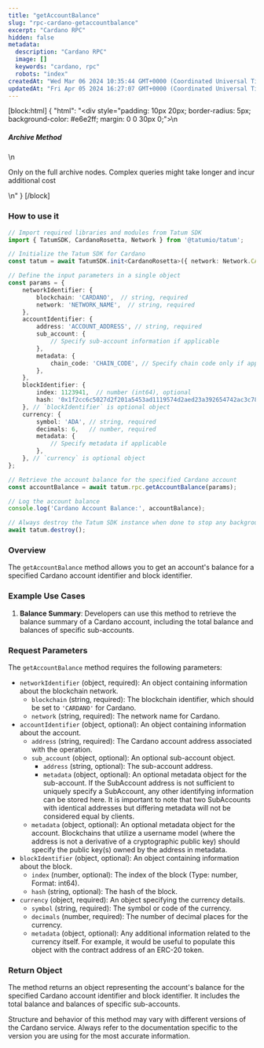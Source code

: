 ```yaml
---
title: "getAccountBalance"
slug: "rpc-cardano-getaccountbalance"
excerpt: "Cardano RPC"
hidden: false
metadata: 
  description: "Cardano RPC"
  image: []
  keywords: "cardano, rpc"
  robots: "index"
createdAt: "Wed Mar 06 2024 10:35:44 GMT+0000 (Coordinated Universal Time)"
updatedAt: "Fri Apr 05 2024 16:27:07 GMT+0000 (Coordinated Universal Time)"
---
```

[block:html]
{
  "html": "<div style=\"padding: 10px 20px; border-radius: 5px; background-color: #e6e2ff; margin: 0 0 30px 0;\">\n  <h5>Archive Method</h5>\n  <p>Only on the full archive nodes. Complex queries might take longer and incur additional cost</p>\n</div>"
}
[/block]


### How to use it

```typescript
// Import required libraries and modules from Tatum SDK
import { TatumSDK, CardanoRosetta, Network } from '@tatumio/tatum';

// Initialize the Tatum SDK for Cardano
const tatum = await TatumSDK.init<CardanoRosetta>({ network: Network.CARDANO_ROSETTA });

// Define the input parameters in a single object
const params = {
    networkIdentifier: {
        blockchain: 'CARDANO',  // string, required
        network: 'NETWORK_NAME',  // string, required
    },
    accountIdentifier: {
        address: 'ACCOUNT_ADDRESS', // string, required
        sub_account: {
            // Specify sub-account information if applicable
        },
        metadata: {
            chain_code: 'CHAIN_CODE', // Specify chain code only if applicable
        },
    },
    blockIdentifier: {
        index: 1123941,  // number (int64), optional
        hash: '0x1f2cc6c5027d2f201a5453ad1119574d2aed23a392654742ac3c78783c071f85',  // string, optional
    }, // `blockIdentifier` is optional object
    currency: {
        symbol: 'ADA', // string, required
        decimals: 6,   // number, required
        metadata: {
            // Specify metadata if applicable
        },
    }, // `currency` is optional object
};

// Retrieve the account balance for the specified Cardano account
const accountBalance = await tatum.rpc.getAccountBalance(params);

// Log the account balance
console.log('Cardano Account Balance:', accountBalance);

// Always destroy the Tatum SDK instance when done to stop any background processes
await tatum.destroy();
```

### Overview

The `getAccountBalance` method allows you to get an account's balance for a specified Cardano account identifier and block identifier.

### Example Use Cases

1. **Balance Summary**: Developers can use this method to retrieve the balance summary of a Cardano account, including the total balance and balances of specific sub-accounts.

### Request Parameters

The `getAccountBalance` method requires the following parameters:

- `networkIdentifier` (object, required): An object containing information about the blockchain network.
  - `blockchain` (string, required): The blockchain identifier, which should be set to `'CARDANO'` for Cardano.
  - `network` (string, required): The network name for Cardano.
- `accountIdentifier` (object, optional): An object containing information about the account.
  - `address` (string, required): The Cardano account address associated with the operation.
  - `sub_account` (object, optional): An optional sub-account object.
    - `address` (string, optional): The sub-account address.
    - `metadata` (object, optional): An optional metadata object for the sub-account. If the SubAccount address is not sufficient to uniquely specify a SubAccount, any other identifying information can be stored here. It is important to note that two SubAccounts with identical addresses but differing metadata will not be considered equal by clients.
  - `metadata` (object, optional): An optional metadata object for the account. Blockchains that utilize a username model (where the address is not a derivative of a cryptographic public key) should specify the public key(s) owned by the address in metadata.
- `blockIdentifier` (object, optional): An object containing information about the block.
  - `index` (number, optional): The index of the block (Type: number, Format: int64).
  - `hash` (string, optional): The hash of the block.
- `currency` (object, required): An object specifying the currency details.
  - `symbol` (string, required): The symbol or code of the currency.
  - `decimals` (number, required): The number of decimal places for the currency.
  - `metadata` (object, optional): Any additional information related to the currency itself. For example, it would be useful to populate this object with the contract address of an ERC-20 token.

### Return Object

The method returns an object representing the account's balance for the specified Cardano account identifier and block identifier. It includes the total balance and balances of specific sub-accounts.

Structure and behavior of this method may vary with different versions of the Cardano service. Always refer to the documentation specific to the version you are using for the most accurate information.
